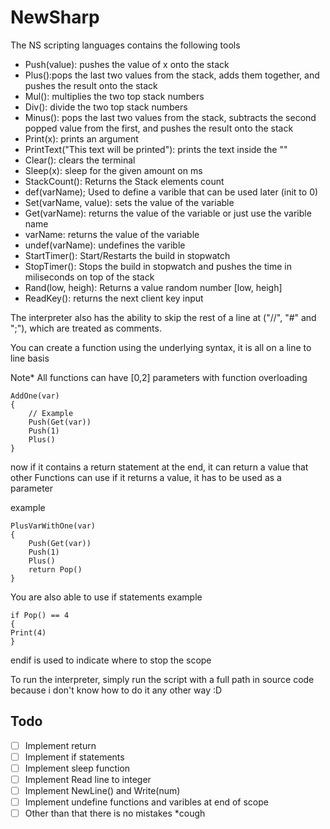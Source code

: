 # NewSharp
The NS scripting languages contains the following tools

- Push(value): pushes the value of x onto the stack
- Plus():pops the last two values from the stack, adds them together, and pushes the result onto the stack
- Mul(): multiplies the two top stack numbers
- Div(): divide the two top stack numbers
- Minus(): pops the last two values from the stack, subtracts the second popped value from the first, and pushes the result onto the stack
- Print(x): prints an argument
- PrintText("This text will be printed"): prints the text inside the ""
- Clear(): clears the terminal
- Sleep(x): sleep for the given amount on ms
- StackCount(): Returns the Stack elements count
- def(varName); Used to define a varible that can be used later (init to 0)
- Set(varName, value): sets the value of the variable
- Get(varName): returns the value of the variable or just use the varible name
- varName: returns the value of the variable
- undef(varName): undefines the varible 
- StartTimer(): Start/Restarts the build in stopwatch
- StopTimer(): Stops the build in stopwatch and pushes the time in miliseconds on top of the stack
- Rand(low, heigh): Returns a value random number [low, heigh] 
- ReadKey(): returns the next client key input

The interpreter also has the ability to skip the rest of a line at ("//", "#" and ";"), which are treated as comments.

You can create a function using the underlying syntax, it is all on a line to line basis

Note* All functions can have [0,2] parameters with function overloading

```
AddOne(var)
{
    // Example
    Push(Get(var))
    Push(1)
    Plus()
}
```

now if it contains a return statement at the end, it can return a value that other Functions can use
if it returns a value, it has to be used as a parameter

example
```
PlusVarWithOne(var)
{
    Push(Get(var))   
    Push(1)
    Plus()
    return Pop()
}
```

You are also able to use if statements
example

```
if Pop() == 4
{
Print(4)
}
```

endif is used to indicate where to stop the scope

To run the interpreter, simply run the script with a full path in source code because i don't know how to do it any other way :D



## Todo
- [ ] Implement return
- [ ] Implement if statements
- [ ] Implement sleep function
- [ ] Implement Read line to integer
- [ ] Implement NewLine() and Write(num)
- [ ] Implement undefine functions and varibles at end of scope
- [ ] Other than that there is no mistakes *cough
